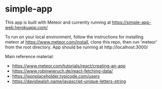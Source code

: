 # simple-app
This app is built with Meteor and currently running at https://simple-app-web.herokuapp.com/

To run on your local environment, follow the instructions for installing meteor at https://www.meteor.com/install, clone this repo, then run 'meteor' from the root directory. App should be running at http://localhost:3000/

Main reference material:
* https://www.meteor.com/tutorials/react/creating-an-app
* https://www.robinwieruch.de/react-fetching-data/
* https://jsonplaceholder.typicode.com/users
* https://davidwalsh.name/javascript-unique-letters-string
